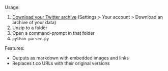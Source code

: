 Usage:
1. [Download your Twitter archive](https://twitter.com/settings/download_your_data) (Settings > Your account > Download an archive of your data)
2. Unzip to a folder
3. Open a command-prompt in that folder
4. `python parser.py`

Features:
- Outputs as markdown with embedded images and links
- Replaces t.co URLs with their original versions

